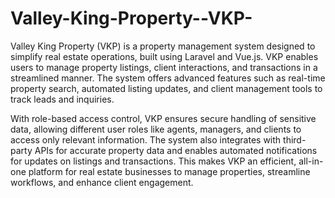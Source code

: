 # Valley-King-Property--VKP-
Valley King Property (VKP) is a property management system designed to simplify real estate operations, built using Laravel and Vue.js. VKP enables users to manage property listings, client interactions, and transactions in a streamlined manner. The system offers advanced features such as real-time property search, automated listing updates, and client management tools to track leads and inquiries.

With role-based access control, VKP ensures secure handling of sensitive data, allowing different user roles like agents, managers,
and clients to access only relevant information. The system also integrates with third-party APIs for accurate property data and enables automated notifications for updates on listings and transactions.
This makes VKP an efficient, all-in-one platform for real estate businesses to manage properties, streamline workflows, and enhance client engagement.
